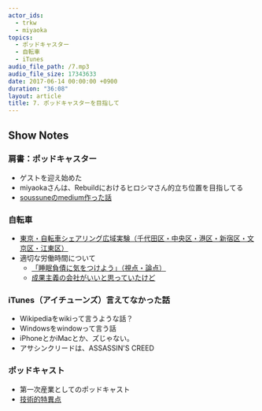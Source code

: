 ```yaml
---
actor_ids:
  - trkw
  - miyaoka
topics:
  - ポッドキャスター
  - 自転車
  - iTunes
audio_file_path: /7.mp3
audio_file_size: 17343633
date: 2017-06-14 00:00:00 +0900
duration: "36:08"
layout: article
title: 7. ポッドキャスターを目指して
---
```


## Show Notes

### 肩書：ポッドキャスター
- ゲストを迎え始めた
- miyaokaさんは、Rebuildにおけるヒロシマさん的立ち位置を目指してる
- [soussuneのmedium作った話](https://medium.com/soussune)

### 自転車
- [東京・自転車シェアリング広域実験（千代田区・中央区・港区・新宿区・文京区・江東区）](http://docomo-cycle.jp/tokyo-project/)
- 適切な労働時間について
  - [「睡眠負債に気をつけよう」（視点・論点）](http://www.nhk.or.jp/kaisetsu-blog/400/272804.html)
  - [成果主義の会社がいいと思っていたけど](http://anond.hatelabo.jp/20170610172933)

### iTunes（アイチューンズ）言えてなかった話
  - Wikipediaをwikiって言うような話？
  - Windowsをwindowって言う話
  - iPhoneとかiMacとか、ズじゃない。
  - アサシンクリードは、ASSASSIN'S CREED

### ポッドキャスト
- 第一次産業としてのポッドキャスト
- [技術的特異点](https://ja.wikipedia.org/wiki/%E6%8A%80%E8%A1%93%E7%9A%84%E7%89%B9%E7%95%B0%E7%82%B9)
